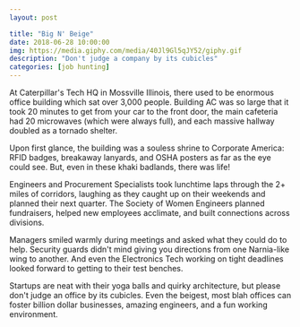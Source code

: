 ```yaml
---
layout: post

title: "Big N' Beige"
date: 2018-06-28 10:00:00
img: https://media.giphy.com/media/40Jl9Gl5qJY52/giphy.gif
description: "Don't judge a company by its cubicles"
categories: [job hunting]
---
```


At Caterpillar's Tech HQ in Mossville Illinois, there used to be enormous office building which sat over 3,000 people. Building AC was so large that it took 20 minutes to get from your car to the front door, the main cafeteria had 20 microwaves (which were always full), and each massive hallway doubled as a tornado shelter.

Upon first glance, the building was a souless shrine to Corporate America: RFID badges, breakaway lanyards, and OSHA posters as far as the eye could see. But, even in these khaki badlands, there was life!

Engineers and Procurement Specialists took lunchtime laps through the 2+ miles of corridors, laughing as they caught up on their weekends and planned their next quarter. The Society of Women Engineers planned fundraisers, helped new employees acclimate, and built connections across divisions.

Managers smiled warmly during meetings and asked what they could do to help. Security guards didn't mind giving you directions from one Narnia-like wing to another. And even the Electronics Tech working on tight deadlines looked forward to getting to their test benches.

Startups are neat with their yoga balls and quirky architecture, but please don't judge an office by its cubicles. Even the beigest, most blah offices can foster billion dollar businesses, amazing engineers, and a fun working environment.